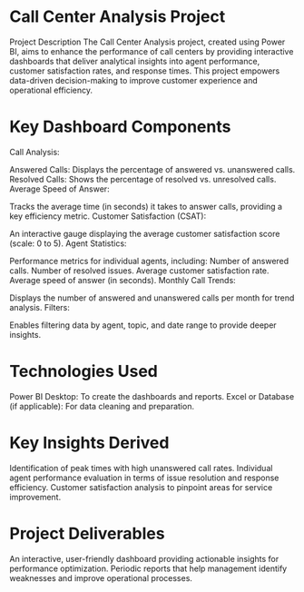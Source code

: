 # Call Center Analysis Project
Project Description
The Call Center Analysis project, created using Power BI, aims to enhance the performance of call centers by providing interactive dashboards that deliver analytical insights into agent performance, customer satisfaction rates, and response times. This project empowers data-driven decision-making to improve customer experience and operational efficiency.
# Key Dashboard Components
Call Analysis:

Answered Calls: Displays the percentage of answered vs. unanswered calls.
Resolved Calls: Shows the percentage of resolved vs. unresolved calls.
Average Speed of Answer:

Tracks the average time (in seconds) it takes to answer calls, providing a key efficiency metric.
Customer Satisfaction (CSAT):

An interactive gauge displaying the average customer satisfaction score (scale: 0 to 5).
Agent Statistics:

Performance metrics for individual agents, including:
Number of answered calls.
Number of resolved issues.
Average customer satisfaction rate.
Average speed of answer (in seconds).
Monthly Call Trends:

Displays the number of answered and unanswered calls per month for trend analysis.
Filters:

Enables filtering data by agent, topic, and date range to provide deeper insights.
# Technologies Used
Power BI Desktop: To create the dashboards and reports.
Excel or Database (if applicable): For data cleaning and preparation.
# Key Insights Derived
Identification of peak times with high unanswered call rates.
Individual agent performance evaluation in terms of issue resolution and response efficiency.
Customer satisfaction analysis to pinpoint areas for service improvement.
# Project Deliverables
An interactive, user-friendly dashboard providing actionable insights for performance optimization.
Periodic reports that help management identify weaknesses and improve operational processes.
